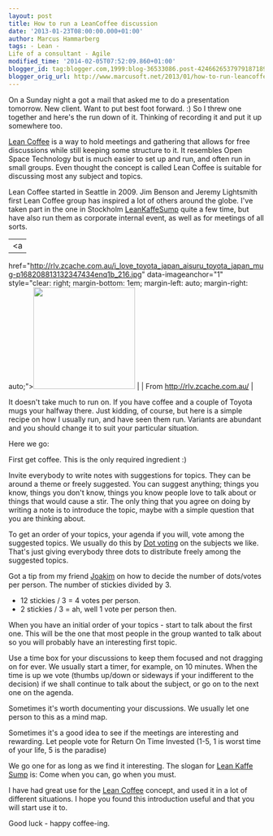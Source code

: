 ```yaml
---
layout: post
title: How to run a LeanCoffee discussion
date: '2013-01-23T08:00:00.000+01:00'
author: Marcus Hammarberg
tags: - Lean -
Life of a consultant - Agile
modified_time: '2014-02-05T07:52:09.860+01:00'
blogger_id: tag:blogger.com,1999:blog-36533086.post-4246626537979187189
blogger_orig_url: http://www.marcusoft.net/2013/01/how-to-run-leancoffee-discussion.html
---
```



<div dir="ltr" style="text-align: left;" trbidi="on">

On a Sunday night a got a mail that asked me to do a presentation
tomorrow. New client. Want to put best foot forward. :) So I threw one
together and here's the run down of it. Thinking of recording it and put
it up somewhere too.

<a href="http://leancoffee.org/" target="_blank">Lean Coffee</a> is a
way to hold meetings and gathering that allows for free discussions
while still keeping some structure to it. It resembles Open Space
Technology but is much easier to set up and run, and often run in small
groups. Even thought the concept is called Lean Coffee is suitable for
discussing most any subject and topics.

Lean Coffee started in Seattle in 2009. Jim Benson and Jeremy Lightsmith
first Lean Coffee group has inspired a lot of others around the globe.
I've taken part in the one in Stockholm
<a href="http://sumpanleancoffee.wordpress.com/"
target="_blank">LeanKaffeSump</a> quite a few time, but have also run
them as corporate internal event, as well as for meetings of all
sorts.




|                                                                                                              |
|:------------------------------------------------------------------------------------------------------------:|
|                                                      <a
  href="http://rlv.zcache.com.au/i_love_toyota_japan_aisuru_toyota_japan_mug-p168208813132347434enq1b_216.jpg"
                                              data-imageanchor="1"
             style="clear: right; margin-bottom: 1em; margin-left: auto; margin-right: auto;"><img
  src="http://rlv.zcache.com.au/i_love_toyota_japan_aisuru_toyota_japan_mug-p168208813132347434enq1b_216.jpg"
                                data-border="0" width="200" height="200" /></a>                                |
|                                        From http://rlv.zcache.com.au/                                        |

It doesn't take much to run on. If you have coffee and a couple of
Toyota mugs your halfway there.
Just kidding, of course, but here is a simple recipe on how I usually
run, and have seen them run. Variants are abundant and you should change
it to suit your particular situation.

Here we go:


First get coffee. This is the only required ingredient :)

Invite everybody to write notes with suggestions for topics. They can be
around a theme or freely suggested. You can suggest anything; things you
know, things you don't know, things you know people love to talk about
or things that would cause a stir. The only thing that you agree on
doing by writing a note is to introduce the topic, maybe with a simple
question that you are thinking about.

To get an order of your topics, your agenda if you will, vote among the
suggested topics. We usually do this
by <a href="http://martinfowler.com/bliki/DotVoting.html"
target="_blank">Dot voting</a> on the subjects we like. That's just
giving everybody three dots to distribute freely among the suggested
topics.

Got a tip from my friend
<a href="http://joakimsunden.com/" target="_blank">Joakim</a> on how to
decide the number of dots/votes per person. The number of stickies
divided by 3. 

-   12 stickies / 3 = 4 votes per person. 
-   2 stickies / 3 = ah, well 1 vote per person then. 

When you have an initial order of your topics - start to talk about the
first one. This will be the one that most people in the group wanted to
talk about so you will probably have an interesting first topic.

Use a time box for your discussions to keep them focused and not
dragging on for ever. We usually start a timer, for example, on 10
minutes. When the time is up we vote (thumbs up/down or sideways if your
indifferent to the decision) if we shall continue to talk about the
subject, or go on to the next one on the agenda.

Sometimes it's worth documenting your discussions. We usually let one
person to this as a mind map.

Sometimes it's a good idea to see if the meetings are interesting and
rewarding. Let people vote for Return On Time Invested (1-5, 1 is worst
time of your life, 5 is the paradise)

We go one for as long as we find it interesting. The slogan for
<a href="http://twitter.com/@LeanKaffeSump" target="_blank">Lean Kaffe
Sump</a> is: Come when you can, go when you must.

I have had great use for the
<a href="http://www.leancoffee.org/" target="_blank">Lean Coffee</a>
concept, and used it in a lot of different situations. I hope you found
this introduction useful and that you will start use it to.

Good luck - happy coffee-ing.

</div>
